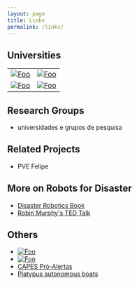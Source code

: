 ```yaml
---
layout: page
title: Links
permalink: /links/
---
```


## Universities

| | |
| --- | --- |
| <a href="http://www.pucrs.br/" rel="PUCRS">![Foo](../images/pucrs.png)</a> |  <a href="http://www.ufrn.br/" rel="UFRN">![Foo](../images/ufrn.png)</a>  |
| <a href="http://www.ufrgs.br/" rel="UFRGS">![Foo](../images/ufrgs.jpg)</a>  | <a href="http://www.ufsc.br/" rel="UFSC">![Foo](../images/ufsc.png)</a>  |


## Research Groups


 - universidades e grupos de pesquisa


## Related Projects 
 
- PVE Felipe

## More on Robots for Disaster

- [Disaster Robotics Book](https://mitpress.mit.edu/books/disaster-robotics)
- [Robin Murphy's TED Talk](https://www.ted.com/talks/robin_murphy_these_robots_come_to_the_rescue_after_a_disaster)
 
## Others

- <a href="http://www.cemaden.gov.br/" rel="CEMADEN">![Foo](../images/cemaden.jpg)</a> 
- <a href="http://www.capes.gov.br/" rel="CAPES">![Foo](../images/capes.png)</a> 
- [CAPES Pró-Alertas](http://www.capes.gov.br/bolsas/programas-especiais/pro-alertas)
- [Platypus autonomous boats](http://senseplatypus.com/)

 
